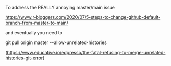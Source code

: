 
To address the REALLY annoying master/main issue 


https://www.r-bloggers.com/2020/07/5-steps-to-change-github-default-branch-from-master-to-main/

and eventually you need to 

git pull origin master --allow-unrelated-histories

(https://www.educative.io/edpresso/the-fatal-refusing-to-merge-unrelated-histories-git-error)


